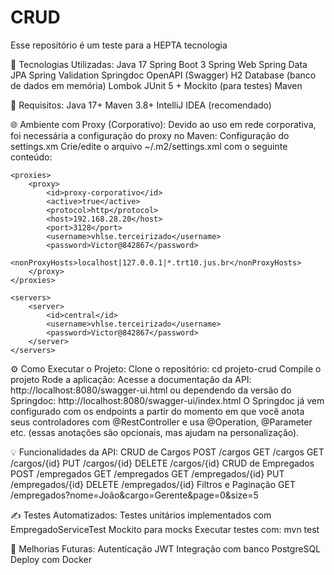 # CRUD
Esse repositório é um teste para a HEPTA tecnologia

🚀 Tecnologias Utilizadas:
Java 17
Spring Boot 3
Spring Web
Spring Data JPA
Spring Validation
Springdoc OpenAPI (Swagger)
H2 Database (banco de dados em memória)
Lombok
JUnit 5 + Mockito (para testes)
Maven

📝 Requisitos:
Java 17+
Maven 3.8+
IntelliJ IDEA (recomendado)

🌐 Ambiente com Proxy (Corporativo):
Devido ao uso em rede corporativa, foi necessária a configuração do proxy no Maven:
Configuração do settings.xm
Crie/edite o arquivo ~/.m2/settings.xml com o seguinte conteúdo:

<?xml version="1.0"?>
<settings xmlns="http://maven.apache.org/SETTINGS/1.0.0"
         xmlns:xsi="http://www.w3.org/2001/XMLSchema-instance"
         xsi:schemaLocation="http://maven.apache.org/SETTINGS/1.0.0 https://maven.apache.org/xsd/settings-1.0.0.xsd">

    <proxies>
        <proxy>
            <id>proxy-corporativo</id>
            <active>true</active>
            <protocol>http</protocol>
            <host>192.168.28.20</host>
            <port>3128</port>
            <username>vhlse.terceirizado</username>
            <password>Victor@842867</password>
            <nonProxyHosts>localhost|127.0.0.1|*.trt10.jus.br</nonProxyHosts>
        </proxy>
    </proxies>

    <servers>
        <server>
            <id>central</id>
            <username>vhlse.terceirizado</username>
            <password>Victor@842867</password>
        </server>
    </servers>
</settings>

⚙️ Como Executar o Projeto:
Clone o repositório:
cd projeto-crud
Compile o projeto
Rode a aplicação:
Acesse a documentação da API: http://localhost:8080/swagger-ui.html ou dependendo da versão do Springdoc: http://localhost:8080/swagger-ui/index.html
O Springdoc já vem configurado com os endpoints a partir do momento em que você anota seus controladores com @RestController e usa @Operation, @Parameter etc. (essas anotações são opcionais, mas ajudam na personalização).


💡 Funcionalidades da API:
CRUD de Cargos
POST /cargos
GET /cargos
GET /cargos/{id}
PUT /cargos/{id}
DELETE /cargos/{id}
CRUD de Empregados
POST /empregados
GET /empregados
GET /empregados/{id}
PUT /empregados/{id}
DELETE /empregados/{id}
Filtros e Paginação
GET /empregados?nome=João&cargo=Gerente&page=0&size=5

✍️ Testes Automatizados:
Testes unitários implementados com
EmpregadoServiceTest
Mockito para mocks
Executar testes com: mvn test

🚧 Melhorias Futuras:
Autenticação JWT
Integração com banco PostgreSQL
Deploy com Docker
